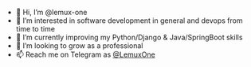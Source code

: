 - 👋 Hi, I’m @lemux-one
- 👀 I’m interested in software development in general and devops from time to time
- 🌱 I’m currently improving my Python/Django & Java/SpringBoot skills
- 💞️ I’m looking to grow as a professional
- 📫 Reach me on Telegram as [@LemuxOne](https://t.me/LemuxOne)

<!---
lemux-one/lemux-one is a ✨ special ✨ repository because its `README.md` (this file) appears on your GitHub profile.
You can click the Preview link to take a look at your changes.
--->
